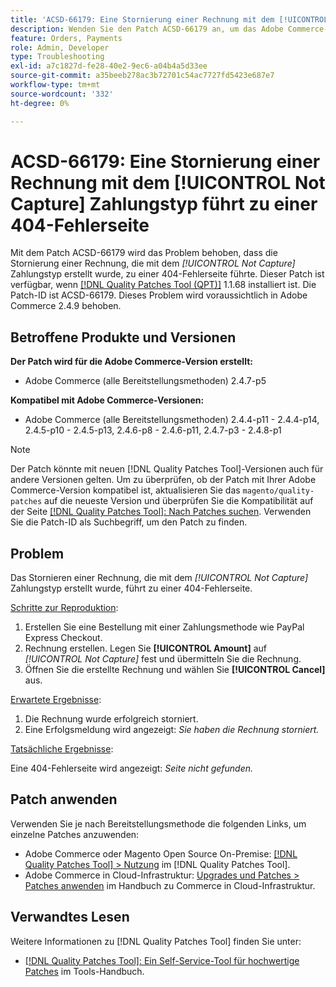 ```yaml
---
title: 'ACSD-66179: Eine Stornierung einer Rechnung mit dem [!UICONTROL Not Capture] Zahlungstyp führt zu einer 404-Fehlerseite'
description: Wenden Sie den Patch ACSD-66179 an, um das Adobe Commerce-Problem zu beheben, bei dem die Stornierung einer Rechnung mit dem [!UICONTROL Not Capture] Zahlungstyp zu einer 404-Fehlerseite führte.
feature: Orders, Payments
role: Admin, Developer
type: Troubleshooting
exl-id: a7c1827d-fe28-40e2-9ec6-a04b4a5d33ee
source-git-commit: a35beeb278ac3b72701c54ac7727fd5423e687e7
workflow-type: tm+mt
source-wordcount: '332'
ht-degree: 0%

---
```


# ACSD-66179: Eine Stornierung einer Rechnung mit dem [!UICONTROL Not Capture] Zahlungstyp führt zu einer 404-Fehlerseite

Mit dem Patch ACSD-66179 wird das Problem behoben, dass die Stornierung einer Rechnung, die mit dem *[!UICONTROL Not Capture]* Zahlungstyp erstellt wurde, zu einer 404-Fehlerseite führte. Dieser Patch ist verfügbar, wenn [[!DNL Quality Patches Tool (QPT)]](/help/tools/quality-patches-tool/quality-patches-tool-to-self-serve-quality-patches.md) 1.1.68 installiert ist. Die Patch-ID ist ACSD-66179. Dieses Problem wird voraussichtlich in Adobe Commerce 2.4.9 behoben.

## Betroffene Produkte und Versionen

**Der Patch wird für die Adobe Commerce-Version erstellt:**

* Adobe Commerce (alle Bereitstellungsmethoden) 2.4.7-p5

**Kompatibel mit Adobe Commerce-Versionen:**

* Adobe Commerce (alle Bereitstellungsmethoden) 2.4.4-p11 - 2.4.4-p14, 2.4.5-p10 - 2.4.5-p13, 2.4.6-p8 - 2.4.6-p11, 2.4.7-p3 - 2.4.8-p1

>[!NOTE]
>
>Der Patch könnte mit neuen [!DNL Quality Patches Tool]-Versionen auch für andere Versionen gelten. Um zu überprüfen, ob der Patch mit Ihrer Adobe Commerce-Version kompatibel ist, aktualisieren Sie das `magento/quality-patches` auf die neueste Version und überprüfen Sie die Kompatibilität auf der Seite [[!DNL Quality Patches Tool]: Nach Patches suchen](https://experienceleague.adobe.com/tools/commerce-quality-patches/index.html). Verwenden Sie die Patch-ID als Suchbegriff, um den Patch zu finden.

## Problem

Das Stornieren einer Rechnung, die mit dem *[!UICONTROL Not Capture]* Zahlungstyp erstellt wurde, führt zu einer 404-Fehlerseite.

<u>Schritte zur Reproduktion</u>:

1. Erstellen Sie eine Bestellung mit einer Zahlungsmethode wie PayPal Express Checkout.
1. Rechnung erstellen. Legen Sie **[!UICONTROL Amount]** auf *[!UICONTROL Not Capture]* fest und übermitteln Sie die Rechnung.
1. Öffnen Sie die erstellte Rechnung und wählen Sie **[!UICONTROL Cancel]** aus.

<u>Erwartete Ergebnisse</u>:

1. Die Rechnung wurde erfolgreich storniert.
1. Eine Erfolgsmeldung wird angezeigt: *Sie haben die Rechnung storniert.*

<u>Tatsächliche Ergebnisse</u>:

Eine 404-Fehlerseite wird angezeigt: *Seite nicht gefunden.*

## Patch anwenden

Verwenden Sie je nach Bereitstellungsmethode die folgenden Links, um einzelne Patches anzuwenden:

* Adobe Commerce oder Magento Open Source On-Premise: [[!DNL Quality Patches Tool] > Nutzung](/help/tools/quality-patches-tool/usage.md) im [!DNL Quality Patches Tool].
* Adobe Commerce in Cloud-Infrastruktur: [Upgrades und Patches > Patches anwenden](https://experienceleague.adobe.com/docs/commerce-cloud-service/user-guide/develop/upgrade/apply-patches.html) im Handbuch zu Commerce in Cloud-Infrastruktur.

## Verwandtes Lesen

Weitere Informationen zu [!DNL Quality Patches Tool] finden Sie unter:

* [[!DNL Quality Patches Tool]: Ein Self-Service-Tool für hochwertige Patches](/help/tools/quality-patches-tool/quality-patches-tool-to-self-serve-quality-patches.md) im Tools-Handbuch.
